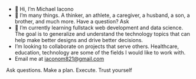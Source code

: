 - 👋 Hi, I’m Michael Iacono
- 👀 I’m many things. A thinker, an athlete, a caregiver, a husband, a son, a brother, and much more. Have a question? Ask
- 🌱 I’m currently learning fullstack web development and data science. The goal is to generalize and understand the technology topics that can help make better designs and drive better decisions.
- I’m looking to collaborate on projects that serve others. Healthcare, education, technology are some of the fields I would like to work with.
- Email me at iaconom821@gmail.com


Ask questions. Make a plan. Execute. Trust yourself

